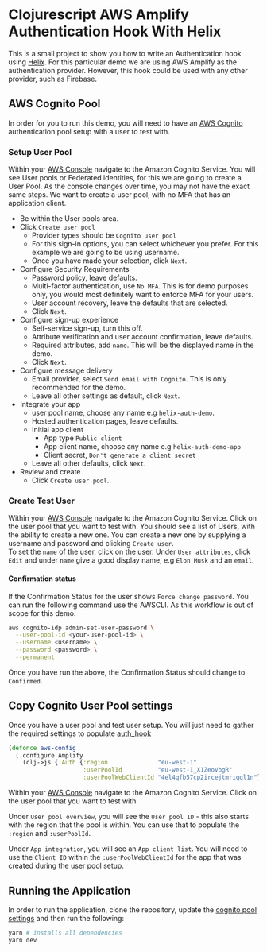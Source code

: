 # Clojurescript AWS Amplify Authentication Hook With Helix

This is a small project to show you how to write an Authentication hook using
[Helix](https://github.com/lilactown/helix). For this particular demo we are
using AWS Amplify as the authentication provider. However, this hook could
be used with any other provider, such as Firebase.

## AWS Cognito Pool
In order for you to run this demo, you will need to have an [AWS Cognito](https://aws.amazon.com/cognito/)
authentication pool setup with a user to test with.

### Setup User Pool
Within your [AWS Console](https://console.aws.amazon.com/) navigate to the
Amazon Cognito Service. You will see User pools or Federated identities, for
this we are going to create a User Pool. As the console changes over time,
you may not have the exact same steps. We want to create a user pool, with no
MFA that has an application client.
- Be within the User pools area.
- Click `Create user pool`
  - Provider types should be `Cognito user pool`
  - For this sign-in options, you can select whichever you prefer. For this
    example we are going to be using username.
  - Once you have made your selection, click `Next`.
- Configure Security Requirements
  - Password policy, leave defaults.
  - Multi-factor authentication, use `No MFA`. This is for demo purposes
    only, you would most definitely want to enforce MFA for your users.
  - User account recovery, leave the defaults that are selected.
  - Click `Next`.
- Configure sign-up experience
  - Self-service sign-up, turn this off.
  - Attribute verification and user account confirmation, leave defaults.
  - Required attributes, add `name`. This will be the displayed name in the demo.
  - Click `Next`.
- Configure message delivery
  - Email provider, select `Send email with Cognito`. This is only recommended
    for the demo.
  - Leave all other settings as default, click `Next`.
- Integrate your app
  - user pool name, choose any name e.g `helix-auth-demo`.
  - Hosted authentication pages, leave defaults.
  - Initial app client
    - App type `Public client`
    - App client name, choose any name e.g `helix-auth-demo-app`
    - Client secret, `Don't generate a client secret`
  - Leave all other defaults, click `Next`.
- Review and create
  - Click `Create user pool`.

### Create Test User
Within your [AWS Console](https://console.aws.amazon.com/) navigate to the
Amazon Cognito Service. Click on the user pool that you want to test with.
You should see a list of Users, with the ability to create a new one.
You can create a new one by supplying a username and password and clicking
`Create user`. \
To set the `name` of the user, click on the user. Under `User attributes`,
click `Edit` and under `name` give a good display name, e.g `Elon Musk` and
an `email`.

#### Confirmation status
If the Confirmation Status for the user shows `Force change password`. You
can run the following command use the AWSCLI. As this workflow is out of
scope for this demo.
```bash
aws cognito-idp admin-set-user-password \
  --user-pool-id <your-user-pool-id> \
  --username <username> \
  --password <password> \
  --permanent
```
Once you have run the above, the Confirmation Status should change to `Confirmed`.

## Copy Cognito User Pool settings
Once you have a user pool and test user setup. You will just need to gather
the required settings to populate [auth_hook](./src/auth/auth_hook.cljs)
```clojure
(defonce aws-config
  (.configure Amplify
    (clj->js {:Auth {:region              "eu-west-1"
                     :userPoolId          "eu-west-1_X1ZeoVbgR"
                     :userPoolWebClientId "4el4qfb57cp2ircejtmriqql1n"}})))
```
Within your [AWS Console](https://console.aws.amazon.com/) navigate to the
Amazon Cognito Service. Click on the user pool that you want to test with.

Under `User pool overview`, you will see the `User pool ID` - this also starts
with the region that the pool is within. You can use that to populate the
`:region` and `:userPoolId`.

Under `App integration`, you will see an `App client list`. You will need to
use the `Client ID` within the `:userPoolWebClientId` for the app that was created
during the user pool setup.

## Running the Application
In order to run the application, clone the repository, update the [cognito pool settings](#copy-cognito-user-pool-settings)
and then run the following:
```bash
yarn # installs all dependencies
yarn dev
```
